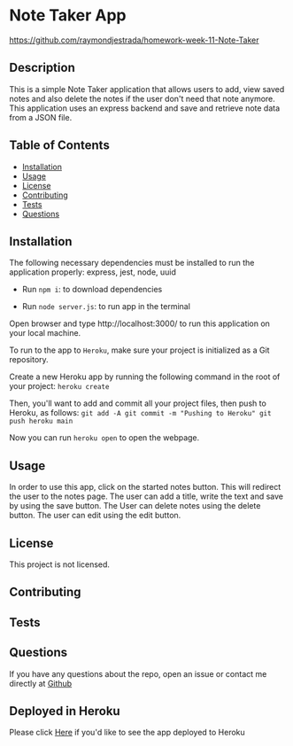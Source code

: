 # Note Taker App

https://github.com/raymondjestrada/homework-week-11-Note-Taker

## Description
This is a simple Note Taker application that allows users to add, view saved notes and also delete the notes if the user don't need that note anymore. This application uses an express backend and save and retrieve note data from a JSON file.

## Table of Contents 
* [Installation](#installation)
* [Usage](#usage)
* [License](#license)
* [Contributing](#contributing)
* [Tests](#tests)
* [Questions](#questions)
## Installation
The following necessary dependencies must be installed to run the application properly: express, jest, node, uuid

- Run `npm i`: to download dependencies

- Run `node server.js`: to run app in the terminal

Open browser and type http://localhost:3000/ to run this application on your local machine.

To run to the app to `Heroku`, make sure your project is initialized as a Git repository.

Create a new Heroku app by running the following command in the root of your project: `heroku create`

Then, you'll want to add and commit all your project files, then push to Heroku, as follows:
`git add -A
git commit -m "Pushing to Heroku"
git push heroku main`

Now you can run `heroku open` to open the webpage.

## Usage
In order to use this app, click on the started notes button. This will redirect the user to the notes page. The user can add a title, write the text and save by using the save button. The User can delete notes using the delete button. The user can edit using the edit button. 

## License
This project is not licensed. 

## Contributing

## Tests

## Questions
If you have any questions about the repo, open an issue or contact me directly at [Github](https://github.com/raymondjestrada)

## Deployed in Heroku
Please click [Here](https://still-sands-66677.herokuapp.com/) if you'd like to see the app deployed to Heroku
